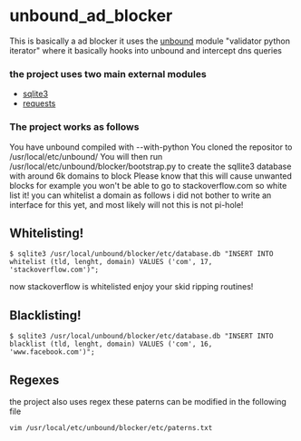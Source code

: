 # unbound_ad_blocker
This is basically a ad blocker it uses the [unbound](https://github.com/NLnetLabs/unbound) module "validator python iterator" where it basically hooks into unbound and intercept dns queries

### the project uses two main external modules
* [sqlite3](https://github.com/sqlite/sqlite)
* [requests](https://github.com/psf/requests)

### The project works as follows
You have unbound compiled with --with-python
You cloned the repositor to /usr/local/etc/unbound/
You will then run /usr/local/etc/unbound/blocker/bootstrap.py to create the sqllite3 database with around 6k domains to block
Please know that this will cause unwanted blocks for example you won't be able to go to stackoverflow.com so white list it!
you can whitelist a domain as follows i did not bother to write an interface for this yet, and most likely will not
this is not pi-hole!

## Whitelisting!
```
$ sqlite3 /usr/local/unbound/blocker/etc/database.db "INSERT INTO whitelist (tld, lenght, domain) VALUES ('com', 17, 'stackoverflow.com')";
```
now stackoverflow is whitelisted enjoy your skid ripping routines!

## Blacklisting!
```
$ sqlite3 /usr/local/unbound/blocker/etc/database.db "INSERT INTO blacklist (tld, lenght, domain) VALUES ('com', 16, 'www.facebook.com')";

```
## Regexes
the project also uses regex these paterns can be modified in the following file 
```
vim /usr/local/etc/unbound/blocker/etc/paterns.txt
```
